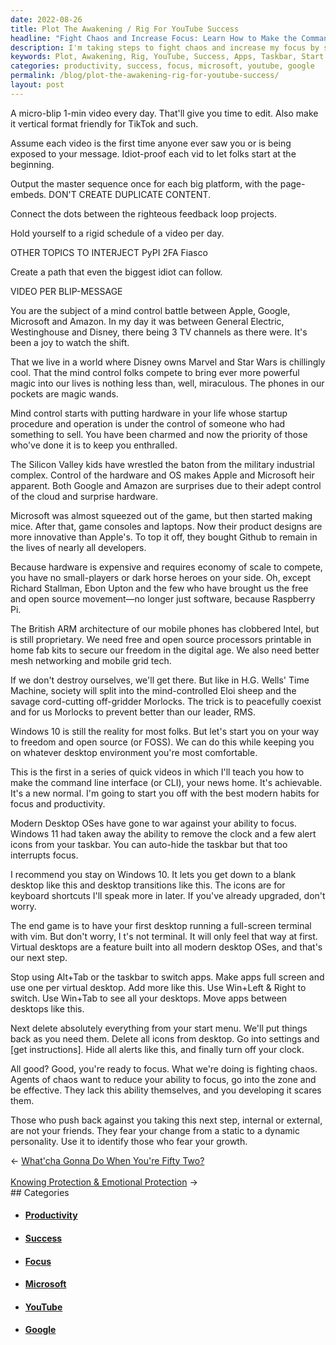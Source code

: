 ```yaml
---
date: 2022-08-26
title: Plot The Awakening / Rig For YouTube Success
headline: "Fight Chaos and Increase Focus: Learn How to Make the Command Line Interface Your New Home"
description: I'm taking steps to fight chaos and increase my focus by switching apps with the taskbar, deleting everything from my start menu, hiding all alerts, and turning off my clock. In this series of quick videos, I'll be teaching viewers how to make the command line interface (CLI) their new home, starting with the best modern habits for focus and productivity. Additionally, I'll be discussing the mind control battle between Apple, Google, Microsoft, and Amazon.
keywords: Plot, Awakening, Rig, YouTube, Success, Apps, Taskbar, Start Menu, Alerts, Clock, Command Line Interface, CLI, Focus, Productivity, Mind Control, Apple, Google, Microsoft, Amazon, Silicon Valley, Win+Left, Win+Right, Win+Tab, Agents of Chaos, Growth
categories: productivity, success, focus, microsoft, youtube, google
permalink: /blog/plot-the-awakening-rig-for-youtube-success/
layout: post
---
```



A micro-blip 1-min video every day. That'll give you time to edit. Also make it
vertical format friendly for TikTok and such.

Assume each video is the first time anyone ever saw you or is being exposed to
your message. Idiot-proof each vid to let folks start at the beginning.

Output the master sequence once for each big platform, with the page-embeds.
DON'T CREATE DUPLICATE CONTENT.

Connect the dots between the righteous feedback loop projects.

Hold yourself to a rigid schedule of a video per day.

OTHER TOPICS TO INTERJECT PyPI 2FA Fiasco

Create a path that even the biggest idiot can follow.

VIDEO PER BLIP-MESSAGE

You are the subject of a mind control battle between Apple, Google, Microsoft
and Amazon. In my day it was between General Electric, Westinghouse and Disney,
there being 3 TV channels as there were. It's been a joy to watch the shift.

That we live in a world where Disney owns Marvel and Star Wars is chillingly
cool. That the mind control folks compete to bring ever more powerful magic
into our lives is nothing less than, well, miraculous. The phones in our
pockets are magic wands.

Mind control starts with putting hardware in your life whose startup procedure
and operation is under the control of someone who had something to sell. You
have been charmed and now the priority of those who've done it is to keep you
enthralled.

The Silicon Valley kids have wrestled the baton from the military industrial
complex. Control of the hardware and OS makes Apple and Microsoft heir
apparent. Both Google and Amazon are surprises due to their adept control of
the cloud and surprise hardware.

Microsoft was almost squeezed out of the game, but then started making mice.
After that, game consoles and laptops. Now their product designs are more
innovative than Apple's. To top it off, they bought Github to remain in the
lives of nearly all developers.

Because hardware is expensive and requires economy of scale to compete, you
have no small-players or dark horse heroes on your side. Oh, except Richard
Stallman, Ebon Upton and the few who have  brought us the free and open source
movement—no longer just software, because Raspberry Pi.

The British ARM architecture of our mobile phones has clobbered Intel, but is
still proprietary. We need free and open source processors printable in home
fab kits to secure our freedom in the digital age. We also need better mesh
networking and mobile grid tech.

If we don't destroy ourselves, we'll get there. But like in H.G. Wells' Time
Machine, society will split into the mind-controlled Eloi sheep and the savage
cord-cutting off-gridder Morlocks. The trick is to peacefully coexist and for
us Morlocks to prevent better than our leader, RMS.

Windows 10 is still the reality for most folks. But let's start you on your way
to freedom and open source (or FOSS). We can do this while keeping you on
whatever desktop environment you're most comfortable.

This is the first in a series of quick videos in which I'll teach you how to
make the command line interface (or CLI), your news home. It's achievable. It's
a new normal. I'm going to start you off with the best modern habits for focus
and productivity.

Modern Desktop OSes have gone to war against your ability to focus. Windows 11
had taken away the ability to remove the clock and a few alert icons from your
taskbar. You can auto-hide the taskbar but that too  interrupts focus.

I recommend you stay on Windows 10. It lets you get down to a blank desktop
like this and desktop transitions like this. The icons are for keyboard
shortcuts I'll speak more in later. If you've already upgraded, don't worry.

The end game is to have your first desktop running a full-screen terminal with
vim. But don't worry, I t's not terminal. It will only feel that way at first.
Virtual desktops are a feature  built into all modern desktop OSes, and that's
our next step.

Stop using Alt+Tab or the taskbar to switch apps. Make apps full screen and use
one per virtual desktop. Add more like this. Use Win+Left & Right to switch.
Use Win+Tab to see all your desktops. Move apps between desktops like this.

Next delete absolutely everything from your start menu. We'll put things back
as you need them. Delete all icons from desktop. Go into settings and [get
instructions]. Hide all alerts like this, and finally turn off your clock.

All good? Good, you're ready to focus. What we're doing is fighting chaos.
Agents of chaos want to reduce your ability to focus, go into the zone and be
effective. They lack this ability themselves, and you developing it scares
them.

Those who push back against you taking this next step, internal or external,
are not your friends. They fear your change from a static to a dynamic
personality. Use it to identify those who fear your growth.


<div class="post-nav"><div class="post-nav-prev"><span class="arrow">&larr;&nbsp;</span><a href="/blog/what-cha-gonna-do-when-you-re-fifty-two">What'cha Gonna Do When You're Fifty Two?</a></div> &nbsp; <div class="post-nav-next"><a href="/blog/knowing-protection-emotional-protection">Knowing Protection & Emotional Protection</a><span class="arrow">&nbsp;&rarr;</span></div></div>
## Categories

<ul>
<li><h4><a href='/productivity/'>Productivity</a></h4></li>
<li><h4><a href='/success/'>Success</a></h4></li>
<li><h4><a href='/focus/'>Focus</a></h4></li>
<li><h4><a href='/microsoft/'>Microsoft</a></h4></li>
<li><h4><a href='/youtube/'>YouTube</a></h4></li>
<li><h4><a href='/google/'>Google</a></h4></li></ul>